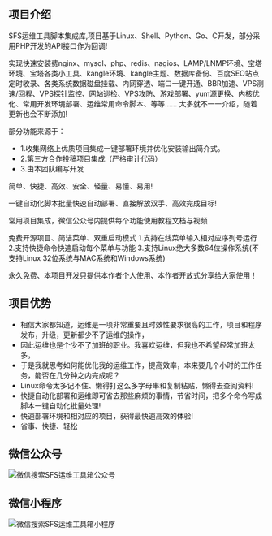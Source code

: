 ## **项目介绍**<br/>
SFS运维工具脚本集成库,项目基于Linux、Shell、Python、Go、C开发，部分采用PHP开发的API接口作为回调!

实现快速安装费nginx、mysql、php、redis、nagios、LAMP/LNMP环境、宝塔环境、宝塔各类小工具、kangle环境、kangle主题、数据库备份、百度SEO站点定时收录、各类系统数据磁盘挂载、内网穿透、端口一键开通、BBR加速、VPS测速/回程、VPS探针监控、网站巡检、VPS攻防、游戏部署、yum源更换、内核优化、常用开发环境部署、运维常用命令脚本、等等…… 太多就不一一介绍，随着更新也会不断添加!

部分功能来源于：
- 1.收集网络上优质项目集成一键部署环境并优化安装输出简介式。
- 2.第三方合作投稿项目集成（严格审计代码） 
- 3.由本团队编写开发

简单、快捷、高效、安全、轻量、易懂、易用!

一键自动化脚本批量快速自动部署、直接解放双手、高效完成目标!

常用项目集成，微信公众号内提供每个功能使用教程文档与视频

免费开源项目、简洁菜单、双重启动模式 1.支持在线菜单输入相对应序列号运行 2.支持快捷命令快速启动每个菜单与功能 3.支持Linux绝大多数64位操作系统(不支持Linux 32位系统与MAC系统和Windows系统)

永久免费、本项目开发只提供本作者个人使用、本作者开放式分享给大家使用！

## **项目优势**<br/>
- 相信大家都知道，运维是一项非常重要且时效性要求很高的工作，项目和程序发布，升级，更新都少不了运维的操作，
- 因此运维也是个少不了加班的职业。我喜欢运维，但我也不希望经常加班太多，
- 于是我就思考如何能优化我的运维工作，提高效率，本来要几个小时的工作任务，能否在几分钟之内完成呢？
- Linux命令太多记不住、懒得打这么多字母串和复制粘贴，懒得去查阅资料!
- 快捷自动化部署和运维即可省去那些麻烦的事情，节省时间，把多个命令写成脚本一键自动化批量处理!
- 快速部署环境和相对应的项目，获得最快速高效的体验!
- 省事、快捷、轻松
## **微信公众号**<br/>
![微信搜索SFS运维工具箱公众号](picture/IMG_20220429_113109.png)
## **微信小程序**<br/>
![微信搜索SFS运维工具箱小程序](picture/IMG_20220429_113109.png)
